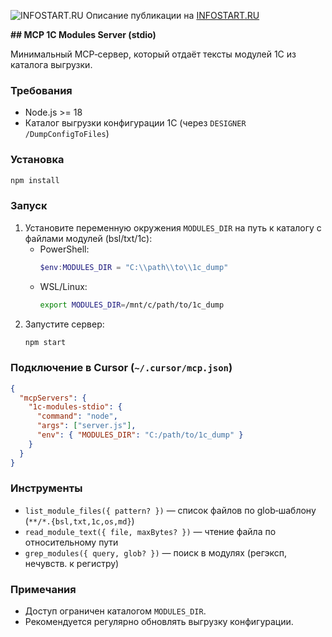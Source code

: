 ![INFOSTART.RU](https://infostart.ru/bitrix/templates/sandbox_empty/assets/tpl/abo/img/logo.svg)
Описание публикации на [INFOSTART.RU](https://infostart.ru/1c/tools/2458900/)

**## MCP 1C Modules Server (stdio)**

Минимальный MCP‑сервер, который отдаёт тексты модулей 1С из каталога выгрузки.

### Требования
- Node.js >= 18
- Каталог выгрузки конфигурации 1С (через `DESIGNER /DumpConfigToFiles`)

### Установка
```bash
npm install
```

### Запуск
1. Установите переменную окружения `MODULES_DIR` на путь к каталогу с файлами модулей (bsl/txt/1c):
   - PowerShell:
     ```powershell
     $env:MODULES_DIR = "C:\\path\\to\\1c_dump"
     ```
   - WSL/Linux:
     ```bash
     export MODULES_DIR=/mnt/c/path/to/1c_dump
     ```
2. Запустите сервер:
   ```bash
   npm start
   ```

### Подключение в Cursor (`~/.cursor/mcp.json`)
```json
{
  "mcpServers": {
    "1c-modules-stdio": {
      "command": "node",
      "args": ["server.js"],
      "env": { "MODULES_DIR": "C:/path/to/1c_dump" }
    }
  }
}
```

### Инструменты
- `list_module_files({ pattern? })` — список файлов по glob‑шаблону (`**/*.{bsl,txt,1c,os,md}`)
- `read_module_text({ file, maxBytes? })` — чтение файла по относительному пути
- `grep_modules({ query, glob? })` — поиск в модулях (регэксп, нечувств. к регистру)

### Примечания
- Доступ ограничен каталогом `MODULES_DIR`.
- Рекомендуется регулярно обновлять выгрузку конфигурации.


